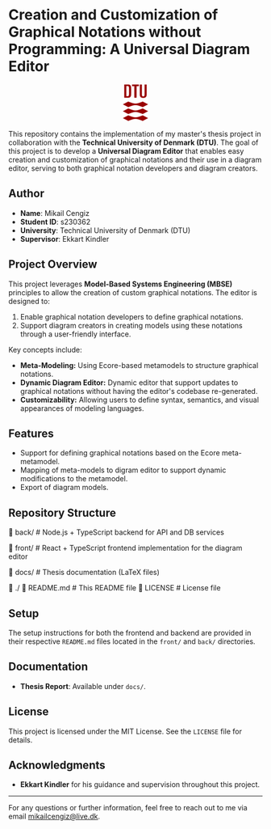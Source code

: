 # Creation and Customization of Graphical Notations without Programming: A Universal Diagram Editor

<p align="center">
    <img src="https://github.com/mikailcengizz/universal-diagram-editor/blob/main/DTU_logo.png" alt="DTU Logo" width="50">
</p>

This repository contains the implementation of my master's thesis project in collaboration with the **Technical University of Denmark (DTU)**. The goal of this project is to develop a **Universal Diagram Editor** that enables easy creation and customization of graphical notations and their use in a diagram editor, serving to both graphical notation developers and diagram creators.

## Author

- **Name**: Mikail Cengiz
- **Student ID**: s230362
- **University**: Technical University of Denmark (DTU)
- **Supervisor**: Ekkart Kindler

## Project Overview

This project leverages **Model-Based Systems Engineering (MBSE)** principles to allow the creation of custom graphical notations. The editor is designed to:

1. Enable graphical notation developers to define graphical notations.
2. Support diagram creators in creating models using these notations through a user-friendly interface.

Key concepts include:

- **Meta-Modeling:** Using Ecore-based metamodels to structure graphical notations.
- **Dynamic Diagram Editor:** Dynamic editor that support updates to graphical notations without having the editor's codebase re-generated.
- **Customizability:** Allowing users to define syntax, semantics, and visual appearances of modeling languages.

## Features

- Support for defining graphical notations based on the Ecore meta-metamodel.
- Mapping of meta-models to digram editor to support dynamic modifications to the metamodel.
- Export of diagram models.

## Repository Structure

📁 back/ # Node.js + TypeScript backend for API and DB services

📁 front/ # React + TypeScript frontend implementation for the diagram editor

📁 docs/ # Thesis documentation (LaTeX files)

📁 ./ 📄 README.md # This README file 📄 LICENSE # License file

## Setup

The setup instructions for both the frontend and backend are provided in their respective `README.md` files located in the `front/` and `back/` directories.

## Documentation

- **Thesis Report**: Available under `docs/`.

## License

This project is licensed under the MIT License. See the `LICENSE` file for details.

## Acknowledgments

- **Ekkart Kindler** for his guidance and supervision throughout this project.

---

For any questions or further information, feel free to reach out to me via email mikailcengiz@live.dk.
